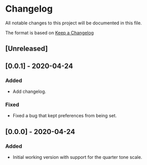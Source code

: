 # Changelog
All notable changes to this project will be documented in this file.

The format is based on [Keep a Changelog](http://keepachangelog.com/en/1.0.0/)

## [Unreleased]

## [0.0.1] - 2020-04-24

### Added
- Add changelog.

### Fixed
- Fixed a bug that kept preferences from being set.

## [0.0.0] - 2020-04-24

### Added
- Initial working version with support for the quarter tone scale.

